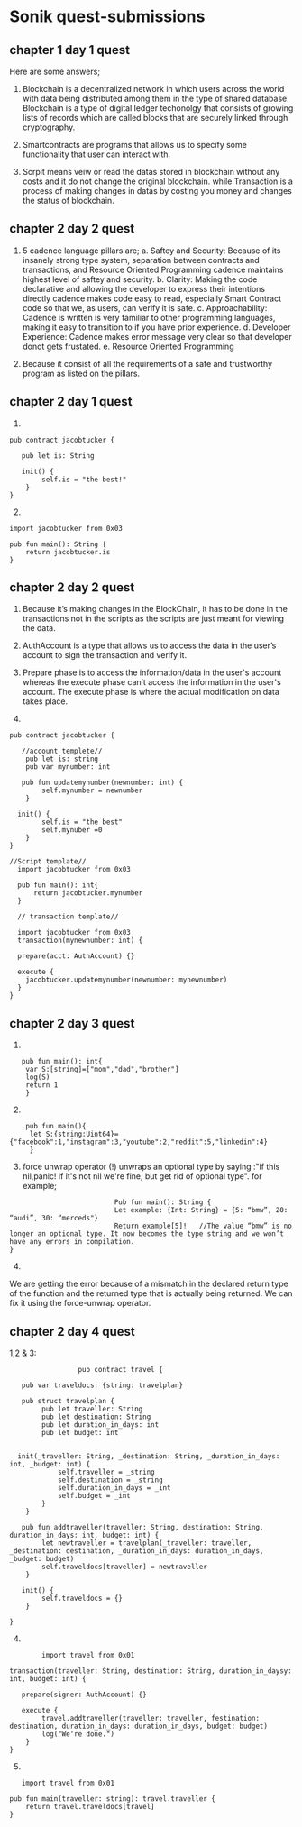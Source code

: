 # Sonik quest-submissions

## chapter 1 day 1 quest

Here are some answers;
 1. Blockchain is a decentralized network in which users across the world with data being distributed among them in the type of shared database. Blockchain is a type of digital ledger techonolgy that consists of growing lists of records which are called blocks that are securely linked through cryptography.
 
 2. Smartcontracts are programs that allows us to specify some functionality that user can interact with. 
 
 3. Scrpit means veiw or read the datas stored in blockchain without any costs and it do not change the original blockchain. 
     while Transaction is a process of making changes in datas by costing you money and changes the status of blockchain.
     
     
## chapter 2 day 2 quest

1. 5 cadence language pillars are;
      a. Saftey and Security: Because of its insanely strong type system, separation between contracts and transactions, and Resource Oriented Programming cadence maintains highest level of saftey and security.
      b. Clarity: Making the code declarative and allowing the developer to express their intentions directly cadence makes code easy to read, especially Smart Contract code so that we, as users, can verify it is safe.
      c. Approachability: Cadence is written is very familiar to other programming languages, making it easy to transition to if you have prior experience.
      d. Developer Experience: Cadence makes error message very clear so that developer donot gets frustated.
      e. Resource Oriented Programming
      
2. Because it consist of all the requirements of a safe and trustworthy program as listed on the pillars.

## chapter 2 day 1 quest

1.  
```cadence
pub contract jacobtucker {

   pub let is: String

   init() {
        self.is = "the best!"
    }
}
```

2.     
```cadence
import jacobtucker from 0x03

pub fun main(): String {
    return jacobtucker.is
}
```
## chapter 2 day 2 quest

1.
   Because it’s making changes in the BlockChain, it has to be done in the transactions not in the scripts as the scripts are just meant for viewing the data.
   

2.
     AuthAccount is a type that allows us to access the data in the user’s account to sign the transaction and verify it.

3.
    Prepare phase is to access the information/data in the user's account whereas the execute phase can’t access the information in the user's account. The execute phase is where the actual modification on data takes place.  




4.    
```cadence
pub contract jacobtucker {

   //account templete//
    pub let is: string
    pub var mynumber: int

   pub fun updatemynumber(newnumber: int) {
        self.mynumber = newnumber
    }

  init() {
        self.is = "the best"
        self.mynuber =0
    }
}

//Script template//
  import jacobtucker from 0x03
  
  pub fun main(): int{
      return jacobtucker.mynumber
  }
  
  // transaction template//
  
  import jacobtucker from 0x03
  transaction(mynewnumber: int) {

  prepare(acct: AuthAccount) {}

  execute {
    jacobtucker.updatemynumber(newnumber: mynewnumber)
  }
}
```


## chapter 2 day 3 quest

1.   
```cadence
   pub fun main(): int{
    var S:[string]=["mom","dad","brother"]
    log(S)
    return 1
    }
```

2.   
```cadence
    pub fun main(){
     let S:{string:Uint64}={"facebook":1,"instagram":3,"youtube":2,"reddit":5,"linkedin":4}
     }
```
  
  

  3.   
     force unwrap operator (!) unwraps an optional type by saying :"if this nil,panic! if it's not nil we're fine, but get rid of optional type".
       for example;   
```cadence
                          Pub fun main(): String {
                          Let example: {Int: String} = {5: “bmw”, 20: “audi”, 30: “merceds"}
                          Return example[5]!   //The value “bmw” is no longer an optional type. It now becomes the type string and we won’t have any errors in compilation.
}
```

4.
  We are getting the error because of a mismatch in the declared return type of the function and the returned type that is actually being returned. 
 We can fix it using the force-unwrap operator.
 

## chapter 2 day 4 quest

1,2 & 3:      
``` cadence
                 pub contract travel {

   pub var traveldocs: {string: travelplan}
    
   pub struct travelplan {
        pub let traveller: String
        pub let destination: String
        pub let duration_in_days: int
        pub let budget: int

        
  init(_traveller: String, _destination: String, _duration_in_days: int, _budget: int) {
            self.traveller = _string
            self.destination = _string
            self.duration_in_days = _int
            self.budget = _int
        }
    }

   pub fun addtraveller(traveller: String, destination: String, duration_in_days: int, budget: int) {
        let newtraveller = travelplan(_traveller: traveller, _destination: destination, _duration_in_days: duration_in_days, _budget: budget)
        self.traveldocs[traveller] = newtraveller
    }

   init() {
        self.traveldocs = {}
    }

}
```


 4.   
``` cadence
        import travel from 0x01

transaction(traveller: String, destination: String, duration_in_daysy: int, budget: int) {

   prepare(signer: AuthAccount) {}

   execute {
        travel.addtraveller(traveller: traveller, festination: destination, duration_in_days: duration_in_days, budget: budget)
        log("We're done.")
    }
}
```

 5.  
``` cadence
   import travel from 0x01

pub fun main(traveller: string): travel.traveller {
    return travel.traveldocs[travel]
}
```



